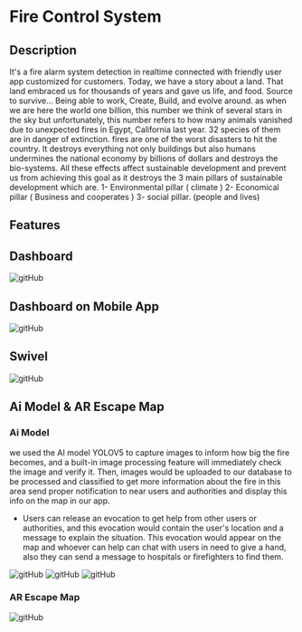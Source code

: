 # Fire Control System

## Description
It's a fire alarm system detection in realtime connected with friendly user app
customized for customers.
Today, we have a story about a land. That land embraced us for thousands of years and gave 
us life, and food. Source to survive… Being able to work, Create, Build, and evolve around. 
as when we are here the world one billion, this number we think of several stars in the sky but 
unfortunately, this number refers to how many animals vanished due to unexpected fires in Egypt, 
California last year. 32 species of them are in danger of extinction.
fires are one of the worst disasters to hit the country. It destroys everything not only buildings but also 
humans undermines the national economy by billions of dollars and destroys the bio-systems.
All these effects affect sustainable development and prevent us from achieving this goal as it 
destroys the 3 main pillars of sustainable development which are.
1- Environmental pillar ( climate  )
2- Economical pillar ( Business and cooperates )
3- social pillar. (people and lives)

## Features



## Dashboard
![gitHub](https://github.com/MostafaEdrees11/Fire_Control_System/blob/master/Simulation/Dashboard.gif)

## Dashboard on Mobile App
![gitHub]()

## Swivel
![gitHub](https://github.com/MostafaEdrees11/Fire_Control_System/blob/master/Simulation/swivel.gif)

## Ai Model & AR Escape Map
### Ai Model
we used the AI model YOLOV5 to capture images to inform how big the fire becomes, 
and a built-in image processing feature will immediately check the image and verify it. 
Then, images would be uploaded to our database to be processed and classified to get more information about 
the fire in this area send proper notification to near users and authorities and 
display this info on the map in our app.

- Users can release an evocation to get help from other users or authorities, 
and this evocation would contain the user's location and a message to explain the situation. 
This evocation would appear on the map and whoever can help can chat with users in need to give a hand, 
also they can send a message to hospitals or firefighters to find them.

![gitHub](https://github.com/MostafaEdrees11/Fire_Control_System/blob/master/Simulation/1.jpg)
![gitHub](https://github.com/MostafaEdrees11/Fire_Control_System/blob/master/Simulation/2.jpg)
![gitHub](https://github.com/MostafaEdrees11/Fire_Control_System/blob/master/Simulation/3.jpg)

### AR Escape Map
![gitHub]()